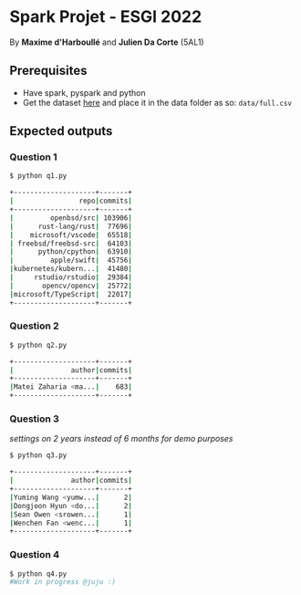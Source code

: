 # Spark Projet - ESGI 2022

By **Maxime d'Harboullé** and **Julien Da Corte** (5AL1)

## Prerequisites

- Have spark, pyspark and python
- Get the dataset <a href="https://www.kaggle.com/dhruvildave/github-commit-messages-dataset/version/3">here</a> and place it in the data folder as so: ```data/full.csv```

## Expected outputs
### Question 1
```bash
$ python q1.py

+--------------------+-------+                                                  
|                repo|commits|
+--------------------+-------+
|         openbsd/src| 103906|
|      rust-lang/rust|  77696|
|    microsoft/vscode|  65518|
| freebsd/freebsd-src|  64103|
|      python/cpython|  63910|
|         apple/swift|  45756|
|kubernetes/kubern...|  41480|
|     rstudio/rstudio|  29384|
|       opencv/opencv|  25772|
|microsoft/TypeScript|  22017|
+--------------------+-------+
```

### Question 2
```bash
$ python q2.py

+--------------------+-------+                                                  
|              author|commits|
+--------------------+-------+
|Matei Zaharia <ma...|    683|
+--------------------+-------+
```
### Question 3 
*settings on 2 years instead of 6 months for demo purposes*
```bash
$ python q3.py

+--------------------+-------+                                                  
|              author|commits|
+--------------------+-------+
|Yuming Wang <yumw...|      2|
|Dongjoon Hyun <do...|      2|
|Sean Owen <srowen...|      1|
|Wenchen Fan <wenc...|      1|
+--------------------+-------+
```

### Question 4
```bash
$ python q4.py
#Work in progress @juju :)
```
